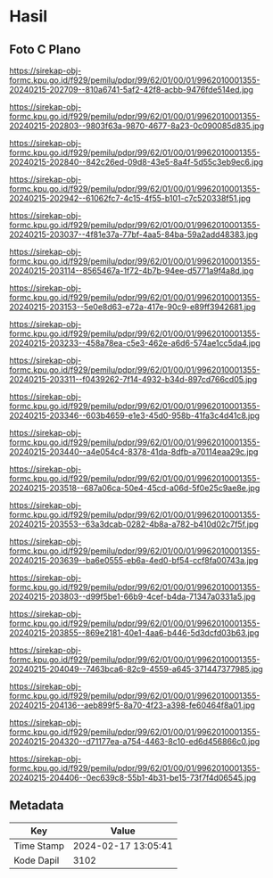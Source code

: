 # Hasil

## Foto C Plano

https://sirekap-obj-formc.kpu.go.id/f929/pemilu/pdpr/99/62/01/00/01/9962010001355-20240215-202709--810a6741-5af2-42f8-acbb-9476fde514ed.jpg

https://sirekap-obj-formc.kpu.go.id/f929/pemilu/pdpr/99/62/01/00/01/9962010001355-20240215-202803--9803f63a-9870-4677-8a23-0c090085d835.jpg

https://sirekap-obj-formc.kpu.go.id/f929/pemilu/pdpr/99/62/01/00/01/9962010001355-20240215-202840--842c26ed-09d8-43e5-8a4f-5d55c3eb9ec6.jpg

https://sirekap-obj-formc.kpu.go.id/f929/pemilu/pdpr/99/62/01/00/01/9962010001355-20240215-202942--61062fc7-4c15-4f55-b101-c7c520338f51.jpg

https://sirekap-obj-formc.kpu.go.id/f929/pemilu/pdpr/99/62/01/00/01/9962010001355-20240215-203037--4f81e37a-77bf-4aa5-84ba-59a2add48383.jpg

https://sirekap-obj-formc.kpu.go.id/f929/pemilu/pdpr/99/62/01/00/01/9962010001355-20240215-203114--8565467a-1f72-4b7b-94ee-d5771a9f4a8d.jpg

https://sirekap-obj-formc.kpu.go.id/f929/pemilu/pdpr/99/62/01/00/01/9962010001355-20240215-203153--5e0e8d63-e72a-417e-90c9-e89ff3942681.jpg

https://sirekap-obj-formc.kpu.go.id/f929/pemilu/pdpr/99/62/01/00/01/9962010001355-20240215-203233--458a78ea-c5e3-462e-a6d6-574ae1cc5da4.jpg

https://sirekap-obj-formc.kpu.go.id/f929/pemilu/pdpr/99/62/01/00/01/9962010001355-20240215-203311--f0439262-7f14-4932-b34d-897cd766cd05.jpg

https://sirekap-obj-formc.kpu.go.id/f929/pemilu/pdpr/99/62/01/00/01/9962010001355-20240215-203346--603b4659-e1e3-45d0-958b-41fa3c4d41c8.jpg

https://sirekap-obj-formc.kpu.go.id/f929/pemilu/pdpr/99/62/01/00/01/9962010001355-20240215-203440--a4e054c4-8378-41da-8dfb-a70114eaa29c.jpg

https://sirekap-obj-formc.kpu.go.id/f929/pemilu/pdpr/99/62/01/00/01/9962010001355-20240215-203518--687a06ca-50e4-45cd-a06d-5f0e25c9ae8e.jpg

https://sirekap-obj-formc.kpu.go.id/f929/pemilu/pdpr/99/62/01/00/01/9962010001355-20240215-203553--63a3dcab-0282-4b8a-a782-b410d02c7f5f.jpg

https://sirekap-obj-formc.kpu.go.id/f929/pemilu/pdpr/99/62/01/00/01/9962010001355-20240215-203639--ba6e0555-eb6a-4ed0-bf54-ccf8fa00743a.jpg

https://sirekap-obj-formc.kpu.go.id/f929/pemilu/pdpr/99/62/01/00/01/9962010001355-20240215-203803--d99f5be1-66b9-4cef-b4da-71347a0331a5.jpg

https://sirekap-obj-formc.kpu.go.id/f929/pemilu/pdpr/99/62/01/00/01/9962010001355-20240215-203855--869e2181-40e1-4aa6-b446-5d3dcfd03b63.jpg

https://sirekap-obj-formc.kpu.go.id/f929/pemilu/pdpr/99/62/01/00/01/9962010001355-20240215-204049--7463bca6-82c9-4559-a645-371447377985.jpg

https://sirekap-obj-formc.kpu.go.id/f929/pemilu/pdpr/99/62/01/00/01/9962010001355-20240215-204136--aeb899f5-8a70-4f23-a398-fe60464f8a01.jpg

https://sirekap-obj-formc.kpu.go.id/f929/pemilu/pdpr/99/62/01/00/01/9962010001355-20240215-204320--d71177ea-a754-4463-8c10-ed6d456866c0.jpg

https://sirekap-obj-formc.kpu.go.id/f929/pemilu/pdpr/99/62/01/00/01/9962010001355-20240215-204406--0ec639c8-55b1-4b31-be15-73f7f4d06545.jpg


## Metadata

| Key        | Value               |
| ---------- | ------------------- |
| Time Stamp | 2024-02-17 13:05:41 |
| Kode Dapil | 3102                |



